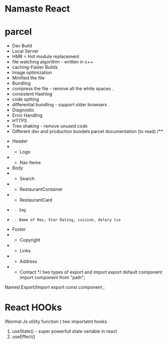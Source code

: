 # Namaste React

# parcel
- Dev Build
- Local Server
- HMR = Hot module replacement
- file watching algorithm - written in c++
- caching-Faster Builds
- Image optimization 
- Minified the file 
- Bundling 
- compress the file - remove all the white spaces .
- consistent Hashing
- code spliting 
- differential bundling - support older browsers 
- Diagnostic 
- Error Handling
- HTTPS
- Tree shaking - remove unused code 
- Different dev and production bundels 
parcel documentation (to read)
/**
 * Header
 *  - Logo
 *  - Nav Items
 * Body
 *  - Search
 *  - RestaurantContainer
 *    - RestaurantCard
 *      - Img
 *      - Name of Res, Star Rating, cuisine, delery tie
 * Footer
 *  - Copyright
 *  - Links
 *  - Address
 *  - Contact
 */
 two types of export and import 
 export default component 
 import component  from "path";

 Named Export/Import 
 export const component ;
 
 # React HOOks 
 (Normal Js utility function )
 two importatnt hooks 
 1. useState() - super powerfull  state variable in react
 2. useEffect()